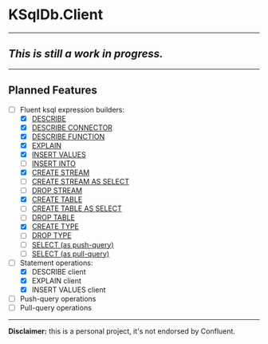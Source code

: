 # KSqlDb.Client

---

## *This is still a work in progress.*

---

## Planned Features

 - [ ] Fluent ksql expression builders:
   - [x] [DESCRIBE](https://docs.ksqldb.io/en/latest/developer-guide/ksqldb-reference/describe/#synopsis)
   - [x] [DESCRIBE CONNECTOR](https://docs.ksqldb.io/en/latest/developer-guide/ksqldb-reference/describe-connector/#synopsis)
   - [x] [DESCRIBE FUNCTION](https://docs.ksqldb.io/en/latest/developer-guide/ksqldb-reference/describe-function/#synopsis)
   - [x] [EXPLAIN](https://docs.ksqldb.io/en/latest/developer-guide/ksqldb-reference/explain/#synopsis)
   - [x] [INSERT VALUES](https://docs.ksqldb.io/en/latest/developer-guide/ksqldb-reference/insert-values/#synopsis)
   - [ ] [INSERT INTO](https://docs.ksqldb.io/en/latest/developer-guide/ksqldb-reference/insert-into/#synopsis)
   - [x] [CREATE STREAM](https://docs.ksqldb.io/en/latest/developer-guide/ksqldb-reference/create-stream/#synopsis)
   - [ ] [CREATE STREAM AS SELECT](https://docs.ksqldb.io/en/latest/developer-guide/ksqldb-reference/create-stream-as-select/#synopsis)
   - [ ] [DROP STREAM](https://docs.ksqldb.io/en/latest/developer-guide/ksqldb-reference/drop-stream/#synopsis)
   - [x] [CREATE TABLE](https://docs.ksqldb.io/en/latest/developer-guide/ksqldb-reference/create-table/#synopsis)
   - [ ] [CREATE TABLE AS SELECT](https://docs.ksqldb.io/en/latest/developer-guide/ksqldb-reference/create-table-as-select/#synopsis)
   - [ ] [DROP TABLE](https://docs.ksqldb.io/en/latest/developer-guide/ksqldb-reference/drop-table/#synopsis)
   - [x] [CREATE TYPE](https://docs.ksqldb.io/en/latest/developer-guide/ksqldb-reference/create-type/#synopsis)
   - [ ] [DROP TYPE](https://docs.ksqldb.io/en/latest/developer-guide/ksqldb-reference/drop-type/#synopsis)
   - [ ] [SELECT (as push-query)](https://docs.ksqldb.io/en/latest/developer-guide/ksqldb-reference/select-push-query/#synopsis)
   - [ ] [SELECT (as pull-query)](https://docs.ksqldb.io/en/latest/developer-guide/ksqldb-reference/select-pull-query/#synopsis)
 - [ ] Statement operations:
   - [x] DESCRIBE client
   - [x] EXPLAIN client
   - [x] INSERT VALUES client
 - [ ] Push-query operations
 - [ ] Pull-query operations

---

**Disclaimer:** this is a personal project, it's not endorsed by Confluent.

